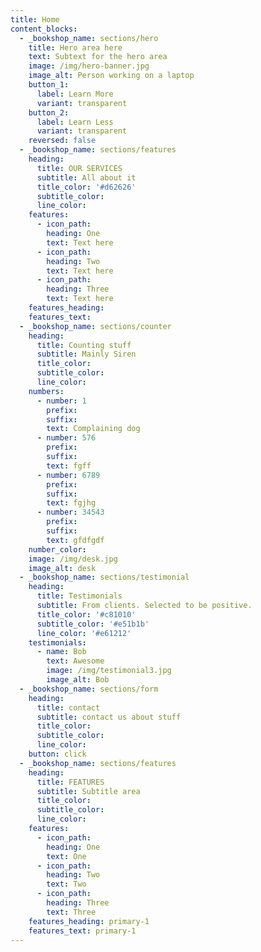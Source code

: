 ```yaml
---
title: Home
content_blocks:
  - _bookshop_name: sections/hero
    title: Hero area here
    text: Subtext for the hero area
    image: /img/hero-banner.jpg
    image_alt: Person working on a laptop
    button_1:
      label: Learn More
      variant: transparent
    button_2:
      label: Learn Less
      variant: transparent
    reversed: false
  - _bookshop_name: sections/features
    heading:
      title: OUR SERVICES
      subtitle: All about it
      title_color: '#d62626'
      subtitle_color:
      line_color:
    features:
      - icon_path:
        heading: One
        text: Text here
      - icon_path:
        heading: Two
        text: Text here
      - icon_path:
        heading: Three
        text: Text here
    features_heading:
    features_text:
  - _bookshop_name: sections/counter
    heading:
      title: Counting stuff
      subtitle: Mainly Siren
      title_color:
      subtitle_color:
      line_color:
    numbers:
      - number: 1
        prefix:
        suffix:
        text: Complaining dog
      - number: 576
        prefix:
        suffix:
        text: fgff
      - number: 6789
        prefix:
        suffix:
        text: fgjhg
      - number: 34543
        prefix:
        suffix:
        text: gfdfgdf
    number_color:
    image: /img/desk.jpg
    image_alt: desk
  - _bookshop_name: sections/testimonial
    heading:
      title: Testimonials
      subtitle: From clients. Selected to be positive.
      title_color: '#c81010'
      subtitle_color: '#e51b1b'
      line_color: '#e61212'
    testimonials:
      - name: Bob
        text: Awesome
        image: /img/testimonial3.jpg
        image_alt: Bob
  - _bookshop_name: sections/form
    heading:
      title: contact
      subtitle: contact us about stuff
      title_color:
      subtitle_color:
      line_color:
    button: click
  - _bookshop_name: sections/features
    heading:
      title: FEATURES
      subtitle: Subtitle area
      title_color:
      subtitle_color:
      line_color:
    features:
      - icon_path:
        heading: One
        text: One
      - icon_path:
        heading: Two
        text: Two
      - icon_path:
        heading: Three
        text: Three
    features_heading: primary-1
    features_text: primary-1
---
```


